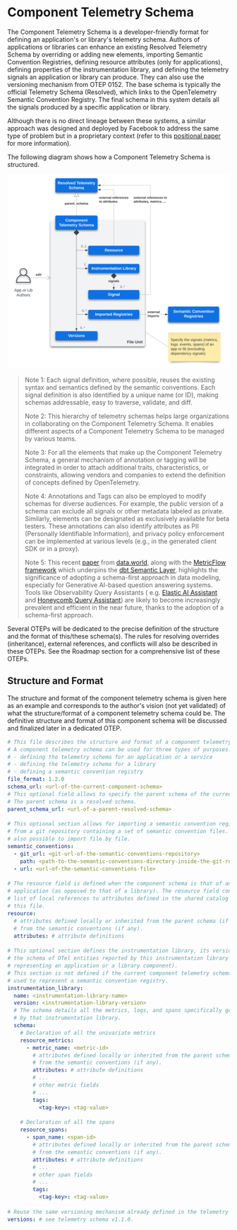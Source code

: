 # Component Telemetry Schema

The Component Telemetry Schema is a developer-friendly format for defining an
application's or library's telemetry schema. Authors of applications or
libraries can enhance an existing Resolved Telemetry Schema by overriding or
adding new elements, importing Semantic Convention Registries, defining
resource attributes (only for applications), defining properties of the
instrumentation library, and defining the telemetry signals an application or
library can produce. They can also use the versioning mechanism from OTEP 0152.
The base schema is typically the official Telemetry Schema (Resolved), which
links to the OpenTelemetry Semantic Convention Registry. The final schema in
this system details all the signals produced by a specific application or
library.

Although there is no direct lineage between these systems, a similar approach
was designed and deployed by Facebook to address the same type of problem but in
a proprietary context (refer to
this [positional paper](https://research.facebook.com/publications/positional-paper-schema-first-application-telemetry/)
for more information).

The following diagram shows how a Component Telemetry Schema is structured.

![Telemetry Schema](./images/0240-otel-weaver-component-schema.svg)

> Note 1: Each signal definition, where possible, reuses the existing syntax and
> semantics defined by the semantic conventions. Each signal definition is also
> identified by a unique name (or ID), making schemas addressable, easy to
> traverse, validate, and diff.
>
> Note 2: This hierarchy of telemetry schemas helps large organizations in
> collaborating on the Component Telemetry Schema. It enables different
> aspects of a Component Telemetry Schema to be managed by various teams.
>
> Note 3: For all the elements that make up the Component Telemetry Schema, a
> general mechanism of annotation or tagging will be integrated in order to
> attach additional traits, characteristics, or constraints, allowing vendors
> and companies to extend the definition of concepts defined by OpenTelemetry.
>
> Note 4: Annotations and Tags can also be employed to modify schemas for
> diverse audiences. For example, the public version of a schema can exclude all
> signals or other metadata labeled as private. Similarly, elements can be
> designated as exclusively available for beta testers. These annotations can
> also identify attributes as PII (Personally Identifiable Information), and
> privacy policy enforcement can be implemented at various levels (e.g., in the
> generated client SDK or in a proxy).
>
> Note 5: This
> recent [paper](https://arxiv.org/pdf/2311.07509.pdf#:~:text=The%20results%20of%20the%20benchmark%20provide%20evidence%20that%20supports%20our,LLM%20without%20a%20Knowledge%20Graph)
> from [data.world](https://data.world/home/), along with
> the [MetricFlow framework](https://docs.getdbt.com/docs/build/about-metricflow)
> which underpins the [dbt Semantic Layer](https://www.getdbt.com/product/semantic-layer),
> highlights the significance of adopting a schema-first approach in data
> modeling, especially for Generative AI-based question answering systems. Tools
> like Observability Query Assistants (
> e.g. [Elastic AI Assistant](https://www.elastic.co/fr/blog/introducing-elastic-ai-assistant)
> and [Honeycomb Query Assistant](https://www.honeycomb.io/blog/introducing-query-assistant?utm_source=newswire&utm_medium=link&utm_campaign=query_assistant))
> are likely to become increasingly prevalent and efficient in the near future,
> thanks to the adoption of a schema-first approach.

Several OTEPs will be dedicated to the precise definition of the structure and
the format of this/these schema(s). The rules for resolving overrides
(inheritance), external references, and conflicts will also be described in
these OTEPs. See the Roadmap section for a comprehensive list of these OTEPs.

## Structure and Format

The structure and format of the component telemetry schema is given here as an
example and corresponds to the author's vision (not yet validated) of what the
structure/format of a component telemetry schema could be. The definitive
structure and format of this component schema will be discussed and finalized
later in a dedicated OTEP.

```yaml
# This file describes the structure and format of a component telemetry schema.
# A component telemetry schema can be used for three types of purposes:
# - defining the telemetry schema for an application or a service
# - defining the telemetry schema for a library
# - defining a semantic convention registry
file_format: 1.2.0
schema_url: <url-of-the-current-component-schema>
# This optional field allows to specify the parent schema of the current schema.
# The parent schema is a resolved schema.
parent_schema_url: <url-of-a-parent-resolved-schema>

# This optional section allows for importing a semantic convention registry
# from a git repository containing a set of semantic convention files. It is
# also possible to import file by file.
semantic_conventions:
  - git_url: <git-url-of-the-semantic-conventions-repository>
    path: <path-to-the-semantic-conventions-directory-inside-the-git-repo>
  - url: <url-of-the-semantic-conventions-file>

# The resource field is defined when the component schema is that of an
# application (as opposed to that of a library). The resource field contains a
# list of local references to attributes defined in the shared catalog within
# this file.
resource:
  # attributes defined locally or inherited from the parent schema (if any) or
  # from the semantic conventions (if any).
  attributes: # attribute definitions

# This optional section defines the instrumentation library, its version, and
# the schema of OTel entities reported by this instrumentation library (
# representing an application or a library component).
# This section is not defined if the current component telemetry schema is only
# used to represent a semantic convention registry.
instrumentation_library:
  name: <instrumentation-library-name>
  version: <instrumentation-library-version>
  # The schema details all the metrics, logs, and spans specifically generated
  # by that instrumentation library.
  schema:
    # Declaration of all the univariate metrics
    resource_metrics:
      - metric_name: <metric-id>
        # attributes defined locally or inherited from the parent schema (if any) or
        # from the semantic conventions (if any).
        attributes: # attribute definitions
        # ...
        # other metric fields
        # ...
        tags:
          <tag-key>: <tag-value>

    # Declaration of all the spans
    resource_spans:
      - span_name: <span-id>
        # attributes defined locally or inherited from the parent schema (if any) or
        # from the semantic conventions (if any).
        attributes: # attribute definitions
        # ...
        # other span fields
        # ...
        tags:
          <tag-key>: <tag-value>

# Reuse the same versioning mechanism already defined in the telemetry schema v1.1.0
versions: # see telemetry schema v1.1.0.
```